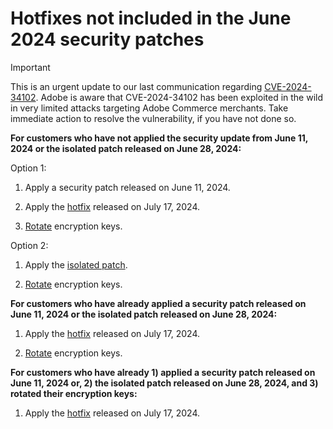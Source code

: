 # Hotfixes not included in the June 2024 security patches

>[!IMPORTANT]
>
>This is an urgent update to our last communication regarding [CVE-2024-34102](https://nvd.nist.gov/vuln/detail/CVE-2024-34102). Adobe is aware that CVE-2024-34102 has been exploited in the wild in very limited attacks targeting Adobe Commerce merchants. Take immediate action to resolve the vulnerability, if you have not done so. 
 
**For customers who have not applied the security update from June 11, 2024 or the isolated patch released on June 28, 2024:**

Option 1:

1. Apply a security patch released on June 11, 2024.

1. Apply the [hotfix](https://experienceleague.adobe.com/en/docs/commerce-knowledge-base/kb/troubleshooting/known-issues-patches-attached/security-update-available-for-adobe-commerce-apsb24-40-revised-to-include-isolated-patch-for-cve-2024-34102) released on July 17, 2024.

1. [Rotate](https://experienceleague.adobe.com/en/docs/commerce-admin/systems/security/encryption-key) encryption keys.

Option 2:

1. Apply the [isolated patch](https://experienceleague.adobe.com/en/docs/commerce-knowledge-base/kb/troubleshooting/known-issues-patches-attached/security-update-available-for-adobe-commerce-apsb24-40-revised-to-include-isolated-patch-for-cve-2024-34102).

1. [Rotate](https://experienceleague.adobe.com/en/docs/commerce-admin/systems/security/encryption-key) encryption keys.

**For customers who have already applied a security patch released on June 11, 2024 or the isolated patch released on June 28, 2024:**

1. Apply the [hotfix](https://experienceleague.adobe.com/en/docs/commerce-knowledge-base/kb/troubleshooting/known-issues-patches-attached/security-update-available-for-adobe-commerce-apsb24-40-revised-to-include-isolated-patch-for-cve-2024-34102) released on July 17, 2024.

1. [Rotate](https://experienceleague.adobe.com/en/docs/commerce-admin/systems/security/encryption-key) encryption keys.

**For customers who have already 1) applied a security patch released on June 11, 2024 or, 2) the isolated patch released on June 28, 2024, and 3) rotated their encryption keys:**
  
1. Apply the [hotfix](https://experienceleague.adobe.com/en/docs/commerce-knowledge-base/kb/troubleshooting/known-issues-patches-attached/security-update-available-for-adobe-commerce-apsb24-40-revised-to-include-isolated-patch-for-cve-2024-34102) released on July 17, 2024.
